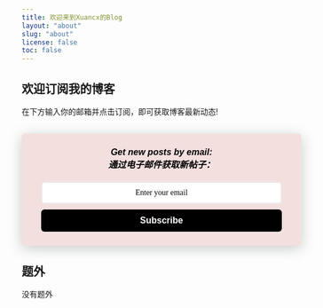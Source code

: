 ```yaml
---
title: 欢迎来到Xuancx的Blog
layout: "about"
slug: "about"
license: false
toc: false
---
```


## 欢迎订阅我的博客

在下方输入你的邮箱并点击订阅，即可获取博客最新动态!
<style>
    .followit--follow-form-container[attr-a][attr-b][attr-c][attr-d][attr-e][attr-f] .form-preview {
  display: flex !important;
  flex-direction: column !important;
  justify-content: center !important;
  margin-top: 30px !important;
  padding: clamp(17px, 5%, 40px) clamp(17px, 7%, 50px) !important;
  max-width: 600px !important;
  border-radius: 6px !important;
  box-shadow: 0 5px 25px rgba(34, 60, 47, 0.25) !important;
}
.followit--follow-form-container[attr-a][attr-b][attr-c][attr-d][attr-e][attr-f] .form-preview,
.followit--follow-form-container[attr-a][attr-b][attr-c][attr-d][attr-e][attr-f] .form-preview *{
  box-sizing: border-box !important;
}
.followit--follow-form-container[attr-a][attr-b][attr-c][attr-d][attr-e][attr-f] .form-preview .preview-heading {
  width: 100% !important;
}
.followit--follow-form-container[attr-a][attr-b][attr-c][attr-d][attr-e][attr-f] .form-preview .preview-heading h5{
  margin-top: 0 !important;
  margin-bottom: 0 !important;
}
.followit--follow-form-container[attr-a][attr-b][attr-c][attr-d][attr-e][attr-f] .form-preview .preview-input-field {
  margin-top: 20px !important;
  width: 100% !important;
}
.followit--follow-form-container[attr-a][attr-b][attr-c][attr-d][attr-e][attr-f] .form-preview .preview-input-field input {
  width: 100% !important;
  height: 40px !important;
  border-radius: 6px !important;
  border: 2px solid #e9e8e8 !important;
  background-color: #fff;
  outline: none !important;
}
.followit--follow-form-container[attr-a][attr-b][attr-c][attr-d][attr-e][attr-f] .form-preview .preview-input-field input {
  color: #000000 !important;
  font-family: "Montserrat" !important;
  font-size: 14px;
  font-weight: 400;
  line-height: 20px;
  text-align: center;
}
.followit--follow-form-container[attr-a][attr-b][attr-c][attr-d][attr-e][attr-f] .form-preview .preview-input-field input::placeholder {
  color: #000000 !important;
  opacity: 1 !important;
}

.followit--follow-form-container[attr-a][attr-b][attr-c][attr-d][attr-e][attr-f] .form-preview .preview-input-field input:-ms-input-placeholder {
  color: #000000 !important;
}

.followit--follow-form-container[attr-a][attr-b][attr-c][attr-d][attr-e][attr-f] .form-preview .preview-input-field input::-ms-input-placeholder {
  color: #000000 !important;
}
.followit--follow-form-container[attr-a][attr-b][attr-c][attr-d][attr-e][attr-f] .form-preview .preview-submit-button {
  margin-top: 10px !important;
  width: 100% !important;
}
.followit--follow-form-container[attr-a][attr-b][attr-c][attr-d][attr-e][attr-f] .form-preview .preview-submit-button button {
  width: 100% !important;
  height: 40px !important;
  border: 0 !important;
  border-radius: 6px !important;
  line-height: 0px !important;
}
.followit--follow-form-container[attr-a][attr-b][attr-c][attr-d][attr-e][attr-f] .form-preview .preview-submit-button button:hover {
  cursor: pointer !important;
}
.followit--follow-form-container[attr-a][attr-b][attr-c][attr-d][attr-e][attr-f] .powered-by-line {
  color: #231f20 !important;
  font-family: "Montserrat" !important;
  font-size: 13px !important;
  font-weight: 400 !important;
  line-height: 25px !important;
  text-align: center !important;
  text-decoration: none !important;
  display: flex !important;
  width: 100% !important;
  justify-content: left !important;
  align-items: center !important;
  margin-top: 10px !important;
}
.followit--follow-form-container[attr-a][attr-b][attr-c][attr-d][attr-e][attr-f] .powered-by-line img {
  margin-left: 10px !important;
  height: 1.13em !important;
  max-height: 1.13em !important;
}

/* 电子订阅功能 */

  </style>
  <div class="followit--follow-form-container" attr-a attr-b attr-c attr-d attr-e attr-f>
    <form data-v-c76ccf54="" action="https://api.follow.it/subscription-form/OUp5OU96dTdpYlF1ZTlrZ1R3VHhUL3p3aFp5VGNGeVhOa0N2em9vM1RteFkrYXA3WVZxSnM2VnM0REMyaVR4U3YwaFg0OEt3Nmpqem13VUFLQXczb05CZGh1L01ZMkF1ZHdKZzU5S0ZFTU1DMXpsTGdiQXBZK3dJS21CUFpvMHN8aGQxMTdGTEVCaU1qb3ltUUFUREhrWEZhbHRFNW1DK2VyUWVQSDZKamIrOD0=/8" method="post" data-immersive-translate-walked="92b4c36a-af06-4721-81a3-218cd62946c5"><div data-v-c76ccf54="" class="form-preview" style="background-color: rgb(244, 223, 223); position: relative;" data-immersive-translate-walked="92b4c36a-af06-4721-81a3-218cd62946c5"><div data-v-c76ccf54="" class="preview-heading" data-immersive-translate-walked="92b4c36a-af06-4721-81a3-218cd62946c5"><h5 data-v-c76ccf54="" style="text-transform: none !important; border-inline-start: none; font-family: Arial; font-weight: bold; color: rgb(0, 0, 0); font-size: 16px; text-align: center;" data-immersive-translate-walked="92b4c36a-af06-4721-81a3-218cd62946c5" data-immersive-translate-paragraph="1">Get new posts by email:<font class="notranslate immersive-translate-target-wrapper" data-immersive-translate-translation-element-mark="1" lang="zh-CN"><br><font class="notranslate immersive-translate-target-translation-theme-none immersive-translate-target-translation-block-wrapper-theme-none immersive-translate-target-translation-block-wrapper" data-immersive-translate-translation-element-mark="1"><font class="notranslate immersive-translate-target-inner immersive-translate-target-translation-theme-none-inner" data-immersive-translate-translation-element-mark="1">通过电子邮件获取新帖子：</font></font></font></h5></div><div data-v-c76ccf54="" class="preview-input-field" data-immersive-translate-walked="92b4c36a-af06-4721-81a3-218cd62946c5"><input data-v-c76ccf54="" type="email" name="email" required="" placeholder="Enter your email" spellcheck="false" style="text-transform: none !important; font-family: Arial; font-weight: normal; color: rgb(0, 0, 0); font-size: 14px; text-align: center; background-color: rgb(255, 255, 255);" data-immersive-translate-walked="92b4c36a-af06-4721-81a3-218cd62946c5"></div><div data-v-c76ccf54="" class="preview-submit-button" data-immersive-translate-walked="92b4c36a-af06-4721-81a3-218cd62946c5"><button data-v-c76ccf54="" type="submit" style="text-transform: none !important; font-family: Arial; font-weight: bold; color: rgb(255, 255, 255); font-size: 16px; text-align: center; background-color: rgb(0, 0, 0);">Subscribe</button></div>
  </div>

<!--  -->

## 题外
没有题外